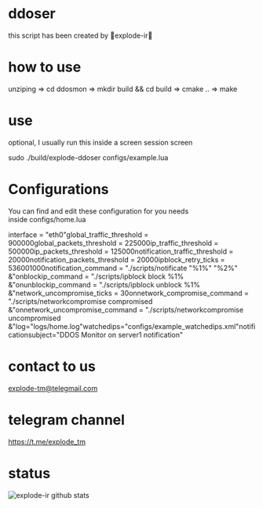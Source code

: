 # ddoser
this script has been created by 🥀explode-ir🥀

# how to use
unziping => cd ddosmon => mkdir build && cd build => cmake .. => make

# use 
optional, I usually run this inside a screen session screen

 sudo ./build/explode-ddoser configs/example.lua

# Configurations
You can find and edit these configuration for you needs inside configs/home.lua

interface = "eth0"global_traffic_threshold = 900000global_packets_threshold = 225000ip_traffic_threshold = 500000ip_packets_threshold = 125000notification_traffic_threshold = 20000notification_packets_threshold = 20000ipblock_retry_ticks = 536001000notification_command = "./scripts/notificate "%1%" "%2%" &"onblockip_command = "./scripts/ipblock block %1% &"onunblockip_command = "./scripts/ipblock unblock %1% &"network_uncompromise_ticks = 30onnetwork_compromise_command = "./scripts/networkcompromise compromised &"onnetwork_uncompromise_command = "./scripts/networkcompromise uncompromised &"log="logs/home.log"watchedips="configs/example_watchedips.xml"notificationsubject="DDOS Monitor on server1 notification"

# contact to us

explode-tm@telegmail.com

# telegram channel

https://t.me/explode_tm

# status

![explode-ir github stats](https://github-readme-stats.vercel.app/api?username=explode-ir&show_icons=true&theme=midnight-purple)
